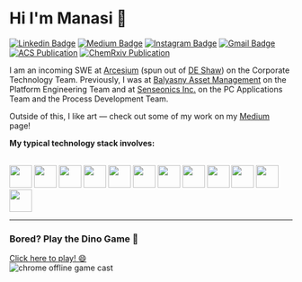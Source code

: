 # Hi I'm Manasi 👋

[![Linkedin Badge](https://img.shields.io/badge/-manasivaidya-blue?style=flat&logo=Linkedin&logoColor=white&link=https://www.linkedin.com/in/manasi-vaidya/)](https://www.linkedin.com/in/manasi-vaidya-5a6526192/)
[![Medium Badge](https://img.shields.io/badge/-@manasivaidya-000000?style=flat&labelColor=000000&logo=Medium&link=https://medium.com/@manasivaidya)](https://medium.com/@manasivaidya)
[![Instagram Badge](https://img.shields.io/badge/-@manasivaidya__-purple?style=flat&logo=instagram&logoColor=white&link=https://www.instagram.com/manasivaidya__?igsh=bnU4NG9vYW5icmF3&utm_source=qr)](https://www.instagram.com/manasivaidya__?igsh=bnU4NG9vYW5icmF3&utm_source=qr)
[![Gmail Badge](https://img.shields.io/badge/-manasiv2@illinois.edu-c14438?style=flat&logo=Gmail&logoColor=white&link=mailto:manasiv2@illinois.edu)](mailto:manasiv2@illinois.edu)
[![ACS Publication](https://img.shields.io/badge/-ACS%20Publication-2f7acc?style=flat&logo=readme&link=https://pubs.acs.org/doi/abs/10.1021/jacs.2c05891)](https://pubs.acs.org/doi/abs/10.1021/jacs.2c05891)
[![ChemRxiv Publication](https://img.shields.io/badge/-ChemRxiv%20Publication-00a8e1?style=flat&logo=readme&link=https://chemrxiv.org/engage/chemrxiv/article-details/6331eff7fee74e83a04b709d)](https://chemrxiv.org/engage/chemrxiv/article-details/6331eff7fee74e83a04b709d)

I am an incoming SWE at [Arcesium](https://www.arcesium.com/) (spun out of [DE Shaw](https://www.deshaw.com/)) on the Corporate Technology Team. Previously, I was at [Balyasny Asset Management](https://www.linkedin.com/company/balyasny-asset-management-l.p./posts/?feedView=all) on the Platform Engineering Team and at [Senseonics Inc.](https://www.senseonics.com/) on the PC Applications Team and the Process Development Team. 

Outside of this, I like art — check out some of my work on my [Medium](https://medium.com/@manasivaidya) page!

**My typical technology stack involves:**  
<br>

<img src="https://upload.wikimedia.org/wikipedia/commons/c/c3/Python-logo-notext.svg" height="40">  
<img src="https://upload.wikimedia.org/wikipedia/commons/1/18/C_Programming_Language.svg" height="40">  
<img src="https://upload.wikimedia.org/wikipedia/commons/2/29/Postgresql_elephant.svg" height="40">  
<img src="https://upload.wikimedia.org/wikipedia/commons/9/93/Amazon_Web_Services_Logo.svg" height="40">  
<img src="https://upload.wikimedia.org/wikipedia/commons/a/a8/Microsoft_Azure_Logo.svg" height="40">  
<img src="https://upload.wikimedia.org/wikipedia/commons/3/39/Kubernetes_logo_without_workmark.svg" height="40">  
<img src="https://upload.wikimedia.org/wikipedia/commons/4/4e/Docker_%28container_engine%29_logo.svg" height="40">  
<img src="https://upload.wikimedia.org/wikipedia/commons/d/d0/Apache_Airflow_Logo.svg" height="40">  
<img src="https://upload.wikimedia.org/wikipedia/commons/e/e3/Jenkins_logo.svg" height="40">  
<img src="https://upload.wikimedia.org/wikipedia/commons/0/04/Terraform_Logo.svg" height="40">  
<img src="https://upload.wikimedia.org/wikipedia/commons/a/af/Tux.svg" height="40">  
<img src="https://upload.wikimedia.org/wikipedia/commons/e/e0/Git-logo.svg" height="40">  


---

### Bored? Play the Dino Game 🦖

[Click here to play! 😄](http://wayou.github.io/t-rex-runner/)  
![chrome offline game cast](https://github.com/wayou/t-rex-runner/blob/gh-pages/assets/screenshot.gif)

